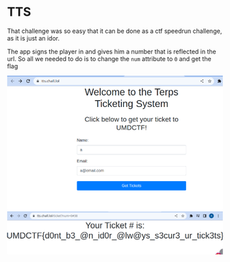 # TTS

That challenge was so easy that it can be done as a ctf speedrun challenge, as it is just an idor.

The app signs the player in and gives him a number that is reflected in the url. So all we needed to do is to change the `num` attribute to `0` and get the flag

![app](./images/tts.png)
![flag](./images/tts_flag.png)